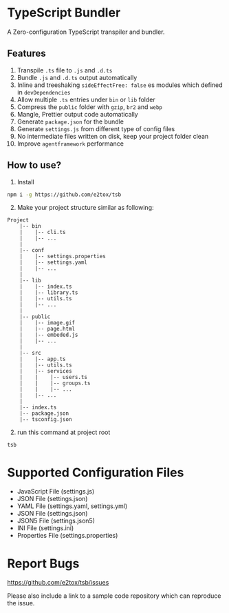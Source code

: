 # TypeScript Bundler

A Zero-configuration TypeScript transpiler and bundler.

## Features

1. Transpile `.ts` file to `.js` and `.d.ts`
2. Bundle `.js` and `.d.ts` output automatically
3. Inline and treeshaking `sideEffectFree: false` es modules which defined in `devDependencies`
4. Allow multiple `.ts` entries under `bin` or `lib` folder
5. Compress the `public` folder with `gzip`, `br2` and `webp`
6. Mangle, Prettier output code automatically
7. Generate `package.json` for the bundle
8. Generate `settings.js` from different type of config files
9. No intermediate files written on disk, keep your project folder clean
10. Improve `agentframework` performance

## How to use?
1. Install

```bash
npm i -g https://github.com/e2tox/tsb
```

2. Make your project structure similar as following:

```
Project
    |-- bin
    |    |-- cli.ts
    |    |-- ...
    |
    |-- conf
    |    |-- settings.properties
    |    |-- settings.yaml
    |    |-- ...
    |
    |-- lib
    |    |-- index.ts
    |    |-- library.ts
    |    |-- utils.ts
    |    |-- ...
    |
    |-- public
    |    |-- image.gif
    |    |-- page.html
    |    |-- embeded.js
    |    |-- ...
    |
    |-- src
    |    |-- app.ts
    |    |-- utils.ts
    |    |-- services
    |    |    |-- users.ts
    |    |    |-- groups.ts
    |    |    |-- ...
    |    |-- ...
    |
    |-- index.ts
    |-- package.json
    |-- tsconfig.json
```

2. run this command at project root

```
tsb
```

# Supported Configuration Files

- JavaScript File (settings.js)
- JSON File (settings.json)
- YAML File (settings.yaml, settings.yml)
- JSON File (settings.json)
- JSON5 File (settings.json5)
- INI File (settings.ini)
- Properties File (settings.properties)

# Report Bugs

https://github.com/e2tox/tsb/issues

Please also include a link to a sample code repository which can reproduce the issue.
